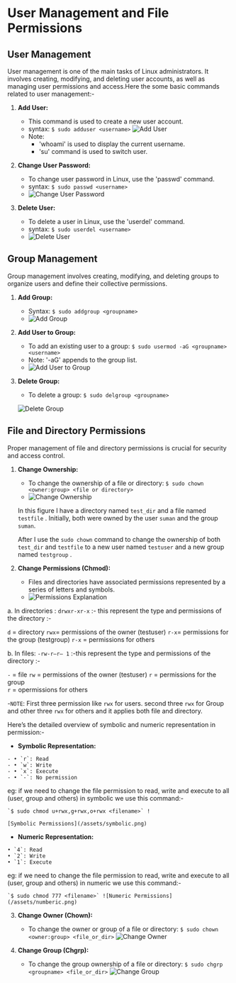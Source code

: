 # User Management and File Permissions

## User Management

User management is one of the main tasks of Linux administrators. It involves creating, modifying, and deleting user accounts, as well as managing user permissions and access.Here the some basic commands related to user management:-

1. **Add User:**
   - This command is used to create a new user account.
   - syntax: `$ sudo adduser <username>`
    ![Add User](/assets/adduser.png)
   - Note: 
     - 'whoami' is used to display the current username.
     - 'su' command is used to switch user.

2. **Change User Password:**
   - To change user password in Linux, use the 'passwd' command.
   - syntax: `$ sudo passwd <username>`
   - ![Change User Password](/assets/usr_passwd_ch.png)

3. **Delete User:**
   - To delete a user in Linux, use the 'userdel' command.
   - syntax: `$ sudo userdel <username>`
   - ![Delete User](/assets/del_usr.png)

## Group Management

Group management involves creating, modifying, and deleting groups to organize users and define their collective permissions.

1. **Add Group:**
   - Syntax: `$ sudo addgroup <groupname>`
   - ![Add Group](/assets/add_group.png)

2. **Add User to Group:**
   - To add an existing user to a group: `$ sudo usermod -aG <groupname> <username>`
   - Note: '-aG' appends to the group list.
   - ![Add User to Group](/assets/adduser_to_grp.png)

3. **Delete Group:**
   - To delete a group: `$ sudo delgroup <groupname>`
   
    ![Delete Group](/assets/del_grp.png)
    

## File and Directory Permissions

Proper management of file and directory permissions is crucial for security and access control.

1. **Change Ownership:**
   - To change the ownership of a file or directory: `$ sudo chown <owner:group> <file or directory>`
   - ![Change Ownership](/assets/ch_ownership_grp.png)


   In this figure I have a directory named `test_dir` and a file named `testfile` . Initially, both were owned by the user `suman` and the group `suman`.

   After I use the `sudo chown` command to change the ownership of both `test_dir` and `testfile` to a new user named `testuser` and a new group named `testgroup` .

2. **Change Permissions (Chmod):**
   - Files and directories have associated permissions represented by a series of letters and symbols.
   - ![Permissions Explanation](/assets/chmod.png)
 
 
 a. In directories : 
    `drwxr-xr-x` :- this represent the type and permissions of the directory :-   

   `d` = directory
   `rwx`= permissions of the owner (testuser)
   `r-x`= permissions for the group (testgroup)
   `r-x` = permissions for others


 b. In files:
   `-rw-r–r– 1` :-this represent the type and         permissions of the directory :- 


   `-`  = file
   `rw` = permissions of the owner (testuser)
   `r`  = permissions for the group       
   `r`  = opermissions for others


   -`NOTE`: First three permission like `rwx` for users. second three `rwx` for Group and other three `rwx` for others and it applies both file and directory.


Here’s the  detailed overview of symbolic and numeric representation in permission:-


   - **Symbolic Representation:**
   
    - • `r`: Read
    - • `w`: Write
    - • `x`: Execute
    - • `-`: No permission
   
   eg:  if we need to change the file permission to read, write and execute to all (user, group and others) in symbolic we use this command:-

   
    `$ sudo chmod u+rwx,g+rwx,o+rwx <filename>` !
    
    [Symbolic Permissions](/assets/symbolic.png)

     


   - **Numeric Representation:**
   
    • `4`: Read
    • `2`: Write
    • `1`: Execute
   eg:  if we need to change the file permission to read, write and execute to all (user, group and others) in numeric we use this command:-
   
    `$ sudo chmod 777 <filename>` ![Numeric Permissions](/assets/numberic.png)

3. **Change Owner (Chown):**
   - To change the owner or group of a file or directory: `$ sudo chown <owner:group> <file_or_dir>`
   ![Change Owner](/assets/chown.png)

4. **Change Group (Chgrp):**
   - To change the group ownership of a file or directory: `$ sudo chgrp <groupname> <file_or_dir>`
   ![Change Group](/assets/chgrp.png)
